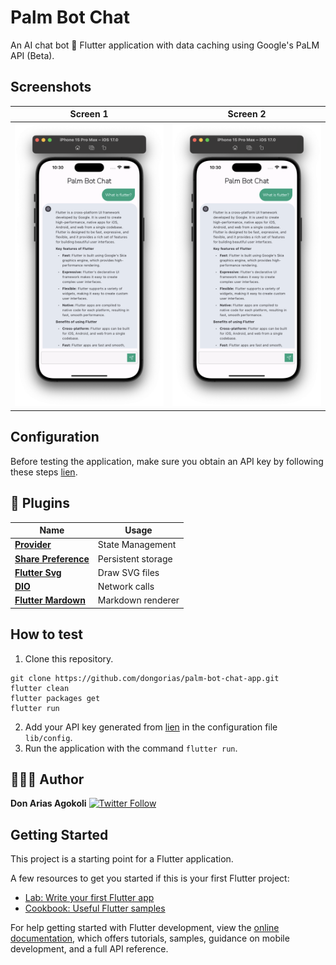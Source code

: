 # Palm Bot Chat

An AI chat bot 🤖 Flutter application with data caching using Google's PaLM API (Beta).

## Screenshots

|                    Screen 1                     |                    Screen 2                     |
|:-----------------------------------------------:|:-----------------------------------------------:|
| <img src="screens/screenshot1.png" width="350"> | <img src="screens/screenshot1.png" width="350"> |

## Configuration

Before testing the application, make sure you obtain an API key by following these steps [lien](https://makersuite.google.com/app/apikey).

## 🔌 Plugins

| Name                                                                | Usage              |
|---------------------------------------------------------------------|--------------------|
| [**Provider**](https://pub.dev/packages/dio)                        | State Management   |
| [**Share Preference**](https://pub.dev/packages/shared_preferences) | Persistent storage |
| [**Flutter Svg**](https://pub.dev/packages/flutter_svg)             | Draw SVG files     |
| [**DIO**](https://pub.dev/packages/dio)                             | Network calls      |
| [**Flutter Mardown**](https://pub.dev/packages/flutter_markdown)    | Markdown renderer  |

## How to test

1. Clone this repository.
```shell
git clone https://github.com/dongorias/palm-bot-chat-app.git
flutter clean
flutter packages get
flutter run
```
2. Add your API key generated from [lien](https://makersuite.google.com/app/apikey) in the configuration file ```lib/config```.
3. Run the application with the command `flutter run`.


## 👨🏾‍💻 Author

**Don Arias Agokoli**
[![Twitter Follow](https://img.shields.io/twitter/follow/don_gorias.svg?style=social)](https://twitter.com/don_gorias)

## Getting Started

This project is a starting point for a Flutter application.

A few resources to get you started if this is your first Flutter project:

- [Lab: Write your first Flutter app](https://docs.flutter.dev/get-started/codelab)
- [Cookbook: Useful Flutter samples](https://docs.flutter.dev/cookbook)

For help getting started with Flutter development, view the
[online documentation](https://docs.flutter.dev/), which offers tutorials,
samples, guidance on mobile development, and a full API reference.
